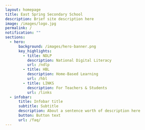 ```yaml
---
layout: homepage
title: East Spring Secondary School
description: Brief site description here
image: /images/logo.jpg
permalink: /
notification: ""
sections:
  - hero:
      background: /images/hero-banner.png
      key_highlights:
        - title: NDLP
          description: National Digital Literacy
          url: /ndlp
        - title: HBL
          description: Home-Based Learning
          url: /hbl
        - title: LINKS
          description: For Teachers & Students
          url: /links
  - infobar:
      title: Infobar title
      subtitle: Subtitle
      description: About a sentence worth of description here
      button: Button text
      url: /faq/
---
```

